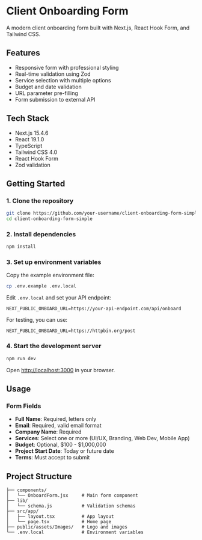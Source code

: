 # Client Onboarding Form

A modern client onboarding form built with Next.js, React Hook Form, and Tailwind CSS.

## Features

- Responsive form with professional styling
- Real-time validation using Zod
- Service selection with multiple options
- Budget and date validation
- URL parameter pre-filling
- Form submission to external API

## Tech Stack

- Next.js 15.4.6
- React 19.1.0
- TypeScript
- Tailwind CSS 4.0
- React Hook Form
- Zod validation

## Getting Started

### 1. Clone the repository

```bash
git clone https://github.com/your-username/client-onboarding-form-simple.git
cd client-onboarding-form-simple
```

### 2. Install dependencies

```bash
npm install
```

### 3. Set up environment variables

Copy the example environment file:

```bash
cp .env.example .env.local
```

Edit `.env.local` and set your API endpoint:

```env
NEXT_PUBLIC_ONBOARD_URL=https://your-api-endpoint.com/api/onboard
```

For testing, you can use:

```env
NEXT_PUBLIC_ONBOARD_URL=https://httpbin.org/post
```



### 4. Start the development server

```bash
npm run dev
```

Open [http://localhost:3000](http://localhost:3000) in your browser.

## Usage

### Form Fields

- **Full Name**: Required, letters only
- **Email**: Required, valid email format
- **Company Name**: Required
- **Services**: Select one or more (UI/UX, Branding, Web Dev, Mobile App)
- **Budget**: Optional, $100 - $1,000,000
- **Project Start Date**: Today or future date
- **Terms**: Must accept to submit


## Project Structure

```
├── components/
│   └── OnboardForm.jsx     # Main form component
├── lib/
│   └── schema.js           # Validation schemas
├── src/app/
│   ├── layout.tsx          # App layout
│   └── page.tsx            # Home page
├── public/assets/Images/   # Logo and images
└── .env.local              # Environment variables
```


